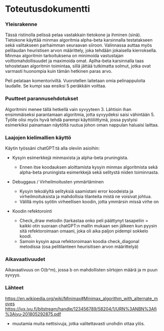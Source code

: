 # Toteutusdokumentti

### Yleisrakenne

Tässä ristinolla pelissä pelaa vastakkain tietokone ja ihminen (sinä). Tietokone käyttää minmax algoritmia alpha-beta karsinnalla testatakseen sekä valitakseen parhaimman seuraavan siiroon. Valinnassa auttaa myös pelilaudan heuristisen arvon määrittely, joka tehdään jokaisella kierroksella. Minmax algoritmin tarkoituksena on minimoida vastustajan voittomahdollisuudet ja maximoida omat. Aplha-beta karsinnalla taas tehostetaan algoritmin toimintaa, sillä jättää tutkimatta solmut, jotka ovat varmasti huonompia kuin tämän hetkinen paras arvo.

Peli pelataan komentoriviltä. Vuorotellen laitetaan omia pelinappuloita laudalle. Se kumpi saa ensiksi 5 peräkkäin voittaa.


### Puutteet parannusehdotukset

Algoritmini menee tällä hetkellä vain syvyyteen 3. Lähtisin ihan ensimmäiseksi parantamaan algoritmia, jotta syvyydeksi saisi vähintään 5.
Työlle olisi myös hyvä tehdä parempi käyttöliittymä, jossa pystyisi esimerkiksi painamaan näytöltä ruutua johon oman nappulan haluaisi laittaa.

### Laajojen kielimallien käyttö

Käytin työssäni chatGPT:tä alla oleviin asioihin:

- Kysyin esimerkkejä minmaxista ja alpha-beta pruningista.
  - Ennen itse koodauksen aloittamista kysyin minmax algoritmista sekä alpha-beta pruningista esimerkkejä sekä selitystä niiden toiminnasta.

- Debuggaus / Virheilmoitusten ymmärtäminen
  - Kysyin tekoälyltä selityksiä saamistani error koodeista ja virheilmoituksista ja mahdollisia tilanteita mistä ne voisivat johtua.
  - Välillä myös syötin virheellisen koodin, jotta ymmärsin missä virhe on

- Koodin refektorointi 
  - Check_draw metodin (tarkastaa onko peli päättynyt tasapeliin = kaikki  otin suoraan chatGPT:n mallin mukaan sen jälkeen kun pyysin sitä refektoroimaan omaani, joka oli aika paljon pidempi sokkelo koodi.
  - Samoin kysyin apua refektoroimaan koodia check_diagonal metodissa (osa pelitilanteen heurisitisen arvon määrittelyä)


### Aikavaativuudet
Aikavaativuus on O(b^m), jossa b on mahdollisten siirtojen määrä ja m puun syvyys.


### Lähteet
https://en.wikipedia.org/wiki/Minimax#Minimax_algorithm_with_alternate_moves
https://jyx.jyu.fi/bitstream/handle/123456789/58204/1/URN%3ANBN%3Afi%3Ajyu-201805292875.pdf
+ muutamia muita nettisivuja, jotka valitettavasti unohdin ottaa ylös.
